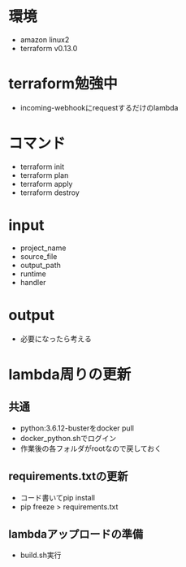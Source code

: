 # 環境
- amazon linux2
- terraform v0.13.0

# terraform勉強中
- incoming-webhookにrequestするだけのlambda

# コマンド
- terraform init
- terraform plan
- terraform apply
- terraform destroy

# input
- project_name
- source_file
- output_path
- runtime
- handler

# output
- 必要になったら考える

# lambda周りの更新
## 共通
- python:3.6.12-busterをdocker pull
- docker_python.shでログイン
- 作業後の各フォルダがrootなので戻しておく
## requirements.txtの更新
- コード書いてpip install
- pip freeze > requirements.txt
## lambdaアップロードの準備
- build.sh実行

